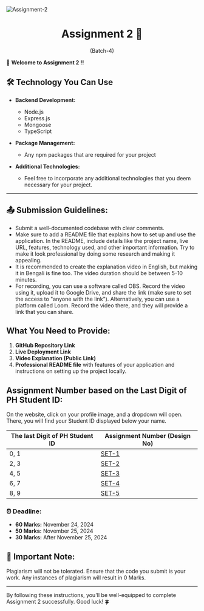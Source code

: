 ![Assignment-2](https://t4.ftcdn.net/jpg/03/06/88/29/360_F_306882952_XYkVbLIWubBrEyg5vvjcKisffe8CsuZG.jpg)

<h1 align="center">
  Assignment 2 🚀
</h1>
<p align="center">
  (Batch-4)
</p>

🎉 **Welcome to Assignment 2 !!**

## 🛠️ Technology You Can Use

- **Backend Development:**

  - Node.js
  - Express.js
  - Mongoose
  - TypeScript

- **Package Management:**

  - Any npm packages that are required for your project

- **Additional Technologies:**
  - Feel free to incorporate any additional technologies that you deem necessary for your project.

---

## 📤 **Submission Guidelines:**

- Submit a well-documented codebase with clear comments.
- Make sure to add a README file that explains how to set up and use the application. In the README, include details like the project name, live URL, features, technology used, and other important information. Try to make it look professional by doing some research and making it appealing.
- It is recommended to create the explanation video in English, but making it in Bengali is fine too. The video duration should be between 5-10 minutes.
- For recording, you can use a software called OBS. Record the video using it, upload it to Google Drive, and share the link (make sure to set the access to "anyone with the link"). Alternatively, you can use a platform called Loom. Record the video there, and they will provide a link that you can share.



## What You Need to Provide:

1. **GitHub Repository Link**
2. **Live Deployment Link**
3. **Video Explanation (Public Link)**
4. **Professional README file** with features of your application and instructions on setting up the project locally.

## Assignment Number based on the Last Digit of PH Student ID:
On the website, click on your profile image, and a dropdown will open. There, you will find your Student ID displayed below your name.

| The last Digit of PH Student ID | Assignment Number (Design No)   |
| ------------------------------- | ------------------------------- |
| 0, 1                            | [SET-1](./1-Book-Shop.md)       |
| 2, 3                            | [SET-2](./2-Bike-Store.md)      |
| 4, 5                            | [SET-3](./3-Car-Store.md)       |
| 6, 7                            | [SET-4](./4-Bi-Cycle-Store.md)  |
| 8, 9                            | [SET-5](./5-Stationery-Shop.md) |

### ⏰ **Deadline:**

- **60 Marks:** November 24, 2024
- **50 Marks:** November 25, 2024
- **30 Marks:** After November 25, 2024

## 🚫 **Important Note:**

Plagiarism will not be tolerated. Ensure that the code you submit is your work. Any instances of plagiarism will result in 0 Marks.

---

By following these instructions, you'll be well-equipped to complete Assignment 2 successfully. Good luck! 🍀
